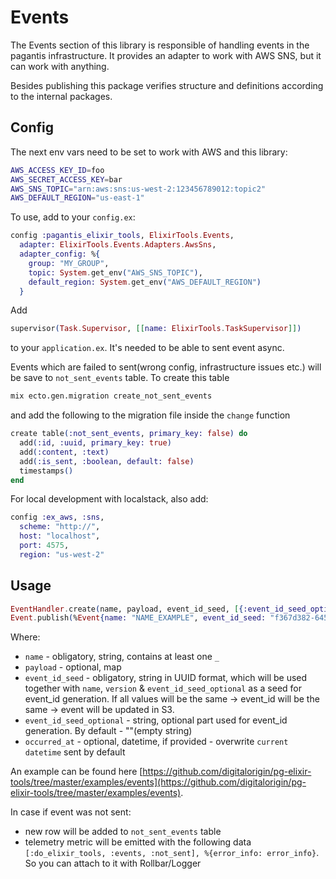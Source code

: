 # Events

The Events section of this library is responsible of handling events in the pagantis infrastructure. It provides an adapter to work with AWS SNS, but it can work with anything.

Besides publishing this package verifies structure and definitions according to the internal packages.

## Config

The next env vars need to be set to work with AWS and this library:

```bash
AWS_ACCESS_KEY_ID=foo
AWS_SECRET_ACCESS_KEY=bar
AWS_SNS_TOPIC="arn:aws:sns:us-west-2:123456789012:topic2"
AWS_DEFAULT_REGION="us-east-1"
```

To use, add to your `config.ex`:

```elixir
config :pagantis_elixir_tools, ElixirTools.Events,
  adapter: ElixirTools.Events.Adapters.AwsSns,
  adapter_config: %{
    group: "MY_GROUP",
    topic: System.get_env("AWS_SNS_TOPIC"),
    default_region: System.get_env("AWS_DEFAULT_REGION")
  }
```

Add
```elixir
supervisor(Task.Supervisor, [[name: ElixirTools.TaskSupervisor]])
```
to your `application.ex`. It's needed to be able to sent event async.

Events which are failed to sent(wrong config, infrastructure issues etc.) will be save to `not_sent_events` table. 
To create this table
```bash
mix ecto.gen.migration create_not_sent_events
```

and add the following to the migration file inside the `change` function
```elixir
create table(:not_sent_events, primary_key: false) do
  add(:id, :uuid, primary_key: true)
  add(:content, :text)
  add(:is_sent, :boolean, default: false)
  timestamps()
end
```


For local development with localstack, also add:

```elixir
config :ex_aws, :sns,
  scheme: "http://",
  host: "localhost",
  port: 4575,
  region: "us-west-2"
```

## Usage
```elixir
EventHandler.create(name, payload, event_id_seed, [{:event_id_seed_optional, event_id_seed_optional}, {:occurred_at, occurred_at}])
Event.publish(%Event{name: "NAME_EXAMPLE", event_id_seed: "f367d382-6452-435c-ad83-3477bd530349", payload: %{key: "value"}, version: "1.0.0"}
```
Where:
* `name` - obligatory, string, contains at least one `_`
* `payload` - optional, map
* `event_id_seed` - obligatory, string in UUID format, which will be used together with `name`, `version` & `event_id_seed_optional` as a seed for event_id generation. 
If all values will be the same -> event_id will be the same -> event will be updated in S3.
* `event_id_seed_optional` - string, optional part used for event_id generation. By default - ""(empty string)
* `occurred_at` - optional, datetime, if provided - overwrite `current datetime` sent by default

An example can be found here [https://github.com/digitalorigin/pg-elixir-tools/tree/master/examples/events](https://github.com/digitalorigin/pg-elixir-tools/tree/master/examples/events).

In case if event was not sent:
* new row will be added to `not_sent_events` table
* telemetry metric will be emitted with the following data `[:do_elixir_tools, :events, :not_sent], %{error_info: error_info}`. So you can attach to it with Rollbar/Logger